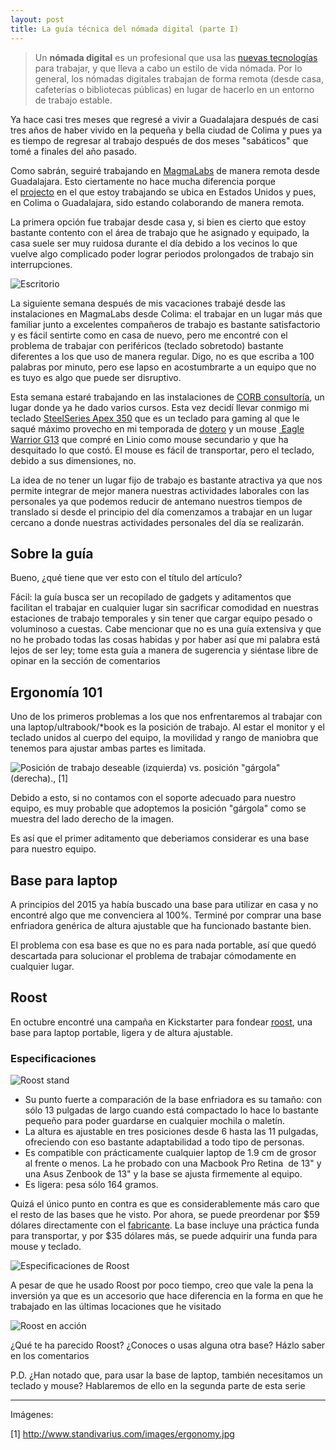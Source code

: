 ```yaml
---
layout: post
title: La guía técnica del nómada digital (parte I)
---
```



> Un **nómada digital** es un profesional que usa las [nuevas tecnologías](https://es.wikipedia.org/wiki/Tercera_revoluci%C3%B3n_industrial) para trabajar, y que lleva a cabo un estilo de vida nómada. Por lo general, los nómadas digitales trabajan de forma remota (desde casa, cafeterías o bibliotecas públicas) en lugar de hacerlo en un entorno de trabajo estable.

Ya hace casi tres meses que regresé a vivir a Guadalajara después de casi tres años de haber vivido en la pequeña y bella ciudad de Colima y pues ya es tiempo de regresar al trabajo después de dos meses "sabáticos" que tomé a finales del año pasado.</p>

Como sabrán, seguiré trabajando en [MagmaLabs](http://magmalabs.io) de manera remota desde Guadalajara. Esto ciertamente no hace mucha diferencia porque el <a href="https://en.wikipedia.org/wiki/Non-disclosure_agreement" target="_blank">projecto</a> en el que estoy trabajando se ubica en Estados Unidos y pues, en Colima o Guadalajara, sido estando colaborando de manera remota.

La primera opción fue trabajar desde casa y, si bien es cierto que estoy bastante contento con el área de trabajo que he asignado y equipado, la casa suele ser muy ruidosa durante el día debido a los vecinos lo que vuelve algo complicado poder lograr periodos prolongados de trabajo sin interrupciones.

![Escritorio](http://blog.ferperales.net/wp-content/uploads/2016/01/workstation_.jpg)

La siguiente semana después de mis vacaciones trabajé desde las instalaciones en MagmaLabs desde Colima: el trabajar en un lugar más que familiar junto a excelentes compañeros de trabajo es bastante satisfactorio y es fácil sentirte como en casa de nuevo, pero me encontré con el problema de trabajar con periféricos (teclado sobretodo) bastante diferentes a los que uso de manera regular. Digo, no es que escriba a 100 palabras por minuto, pero ese lapso en acostumbrarte a un equipo que no es tuyo es algo que puede ser disruptivo.

Esta semana estaré trabajando en las instalaciones de <a href="http://www.corb.mx/" target="_blank">CORB consultoría</a>, un lugar donde ya he dado varios cursos. Esta vez decidí llevar conmigo mi teclado <a href="https://steelseries.com/gaming-keyboards/apex-350" target="_blank">SteelSeries Apex 350</a> que es un teclado para gaming al que le saqué máximo provecho en mi temporada de <a href="http://www.dota2.com/" target="_blank">dotero</a> y un mouse <a href="https://www.linio.com.mx/p/mouse-gaming-eagle-warrior-g13-2400dpi-negro-opb5h5" target="_blank"> Eagle Warrior G13</a> que compré en Linio como mouse secundario y que ha desquitado lo que costó. El mouse es fácil de transportar, pero el teclado, debido a sus dimensiones, no.

La idea de no tener un lugar fijo de trabajo es bastante atractiva ya que nos permite integrar de mejor manera nuestras actividades laborales con las personales ya que podemos reducir de antemano nuestros tiempos de translado si desde el principio del día comenzamos a trabajar en un lugar cercano a donde nuestras actividades personales del día se realizarán.

## Sobre la guía

Bueno, ¿qué tiene que ver esto con el título del artículo?

Fácil: la guía busca ser un recopilado de gadgets y aditamentos que facilitan el trabajar en cualquier lugar sin sacrificar comodidad en nuestras estaciones de trabajo temporales y sin tener que cargar equipo pesado o voluminoso a cuestas. Cabe mencionar que no es una guía extensiva y que no he probado todas las cosas habidas y por haber así que mi palabra está lejos de ser ley; tome esta guía a manera de sugerencia y siéntase libre de opinar en la sección de comentarios

## Ergonomía 101

Uno de los primeros problemas a los que nos enfrentaremos al trabajar con una laptop/ultrabook/*book es la posición de trabajo. Al estar el monitor y el teclado unidos al cuerpo del equipo, la movilidad y rango de maniobra que tenemos para ajustar ambas partes es limitada.

![Posición de trabajo deseable (izquierda) vs. posición "gárgola" (derecha)., [1]](http://blog.ferperales.net/wp-content/uploads/2016/01/ergonomy.jpg)

Debido a esto, si no contamos con el soporte adecuado para nuestro equipo, es muy probable que adoptemos la posición "gárgola" como se muestra del lado derecho de la imagen.

Es así que el primer aditamento que deberiamos considerar es una base para nuestro equipo.

## Base para laptop

A principios del 2015 ya había buscado una base para utilizar en casa y no encontré algo que me convenciera al 100%. Terminé por comprar una base enfriadora genérica de altura ajustable que ha funcionado bastante bien.

El problema con esa base es que no es para nada portable, así que quedó descartada para solucionar el problema de trabajar cómodamente en cualquier lugar.

## Roost

En octubre encontré una campaña en Kickstarter para fondear <a href="https://www.kickstarter.com/projects/86285180/roost-laptop-stand-free-yourself-from-laptop-neck/description" target="_blank">roost</a>, una base para laptop portable, ligera y de altura ajustable.

### Especificaciones

![Roost stand](http://blog.ferperales.net/wp-content/uploads/2016/01/roost_03.png)

* Su punto fuerte a comparación de la base enfriadora es su tamaño: con sólo 13 pulgadas de largo cuando está compactado lo hace lo bastante pequeño para poder guardarse en cualquier mochila o maletín.
* La altura es ajustable en tres posiciones desde 6 hasta las 11 pulgadas, ofreciendo con eso bastante adaptabilidad a todo tipo de personas.
* Es compatible con prácticamente cualquier laptop de 1.9 cm de grosor al frente o menos. La he probado con una Macbook Pro Retina  de 13" y una Asus Zenbook de 13" y la base se ajusta firmemente al equipo.
* Es ligera: pesa sólo 164 gramos.

Quizá el único punto en contra es que es considerablemente más caro que el resto de las bases que he visto. Por ahora, se puede preordenar por $59 dólares directamente con el <a href="http://www.therooststand.com/" target="_blank">fabricante</a>. La base incluye una práctica funda para transportar, y por $35 dólares más, se puede adquirir una funda para mouse y teclado.

![Especificaciones de Roost](http://blog.ferperales.net/wp-content/uploads/2016/01/roost_04.png)

A pesar de que he usado Roost por poco tiempo, creo que vale la pena la inversión ya que es un accesorio que hace diferencia en la forma en que he trabajado en las últimas locaciones que he visitado

![Roost en acción](http://blog.ferperales.net/wp-content/uploads/2016/01/roost_.jpg)

¿Qué te ha parecido Roost? ¿Conoces o usas alguna otra base? Házlo saber en los comentarios

P.D. ¿Han notado que, para usar la base de laptop, también necesitamos un teclado y mouse? Hablaremos de ello en la segunda parte de esta serie

<hr />

Imágenes:

[1] http://www.standivarius.com/images/ergonomy.jpg



